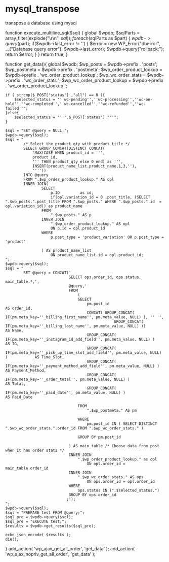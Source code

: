 # mysql_transpose
transpose a database using mysql

function execute_multiline_sql($sql) {
    global $wpdb;
    $sqlParts = array_filter(explode("\r\n", $sql));
    foreach($sqlParts as $part) {
        $wpdb->query($part);
        if($wpdb->last_error != '') {
            $error = new WP_Error("dberror", __("Database query error"), $wpdb->last_error);
            $wpdb->query("rollback;");
            return $error;
        }
    }
    return true;
}

function get_data(){
	global $wpdb;
	$wp_posts                        = $wpdb->prefix . 'posts';
	$wp_postmeta                     = $wpdb->prefix . 'postmeta';
	$wp_order_product_lookup         = $wpdb->prefix . 'wc_order_product_lookup';
	$wp_wc_order_stats               = $wpdb->prefix . 'wc_order_stats ';
	$wp_wc_order_product_lookup      = $wpdb->prefix . 'wc_order_product_lookup ';
	
	if ( strcmp($_POST['status'] ,"all") == 0 ){
		$selected_status = "''wc-pending'',''wc-processing'',''wc-on-hold'',''wc-completed'',''wc-cancelled'',''wc-refunded'',''wc-failed''";
	}else{
		$selected_status = "''".$_POST['status']."''";
	}
	
	$sql = "SET @query = NULL;";
	$wpdb->query($sql);
	$sql = "
			/* Select the product qty with product title */
			SELECT GROUP_CONCAT(DISTINCT CONCAT( 
				'MAX(CASE WHEN product_id = ''', 
				product_id, 
				''' THEN product_qty else 0 end) as ''', 
				INSERT(product_name_list.product_name,1,3,''), 
				'''')) 
			INTO @query 
			FROM ".$wp_order_product_lookup." AS opl
			INNER JOIN(
					SELECT 
						p.ID         as id,
						if(opl.variation_id = 0 ,post_title, (SELECT ".$wp_posts.".post_title FROM ".$wp_posts." WHERE ".$wp_posts.".id  = opl.variation_id)) as product_name
					FROM 
						".$wp_posts." AS p
					INNER JOIN
						".$wp_order_product_lookup." AS opl
						ON p.id = opl.product_id
					WHERE 
						p.post_type = 'product_variation' OR p.post_type = 'product'

					) AS product_name_list
						ON product_name_list.id = opl.product_id;
	";
	$wpdb->query($sql);
	$sql = "
			SET @query = CONCAT('
								SELECT ops.order_id, ops.status, main_table.*,', 
								@query,'
								FROM 
									(
									SELECT 
										pm.post_id                                                                            		       AS order_id,
										CONCAT( GROUP_CONCAT( IF(pm.meta_key=''_billing_first_name'', pm.meta_value, NULL) ), '' '', 
												    GROUP_CONCAT( IF(pm.meta_key=''_billing_last_name'', pm.meta_value, NULL) ))  	         AS Name,
										GROUP_CONCAT( IF(pm.meta_key=''_instagram_id_add_field'', pm.meta_value, NULL) )      	         AS IG,
										GROUP_CONCAT( IF(pm.meta_key=''_pick_up_time_slot_add_field'', pm.meta_value, NULL) )  	         AS Time_Slot,
										GROUP_CONCAT( IF(pm.meta_key=''_payment_method_add_field'', pm.meta_value, NULL) )      	       AS Payment_Method,
										GROUP_CONCAT( IF(pm.meta_key=''_order_total'', pm.meta_value, NULL) )                 	         AS Total,
										GROUP_CONCAT( IF(pm.meta_key=''_paid_date'', pm.meta_value, NULL) )                              AS Paid_Date

									FROM 
										".$wp_postmeta." AS pm 

									WHERE 
										pm.post_id IN ( SELECT DISTINCT ".$wp_wc_order_stats.".order_id FROM ".$wp_wc_order_stats." )

									GROUP BY pm.post_id

								) AS main_table /* Choose data from post when it has order stats */
								INNER JOIN
									".$wp_order_product_lookup." as opl
										ON opl.order_id = main_table.order_id
								INNER JOIN
									".$wp_wc_order_stats." AS ops 
										ON ops.order_id = opl.order_id
								WHERE
									ops.status IN (".$selected_status.")  
								GROUP BY ops.order_id
							   ;');
	";
	$wpdb->query($sql);
	$sql = "PREPARE test FROM @query;";
	$sql_pre = $wpdb->query($sql);
	$sql_pre = "EXECUTE test;";
	$results = $wpdb->get_results($sql_pre);

	echo json_encode( $results );
	die();
}
add_action( 'wp_ajax_get_all_order', 'get_data' );
add_action( 'wp_ajax_nopriv_get_all_order', 'get_data' );
